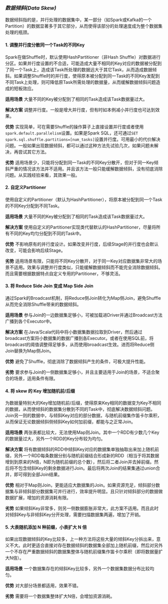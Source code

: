 ### *数据倾斜(Data Skew)*

数据倾斜指的是，并行处理的数据集中，某一部分（如Spark或Kafka的一个Partition）的数据显著多于其它部分，从而使得该部分的处理速度成为整个数据集处理的瓶颈。

#### 1. 调整并行度分散同一个Task的不同Key

Spark在做Shuffle时，默认使用HashPartitioner（非Hash Shuffle）对数据进行分区。如果并行度设置的不合适，可能造成大量不相同的Key对应的数据被分配到了同一个Task上，造成该Task所处理的数据远大于其它Task，从而造成数据倾斜。如果调整Shuffle时的并行度，使得原本被分配到同一Task的不同Key发配到不同Task上处理，则可降低原Task所需处理的数据量，从而缓解数据倾斜问题造成的短板效应。

**适用场景**
大量不同的Key被分配到了相同的Task造成该Task数据量过大。

**解决方案**
调整并行度。一般是增大并行度，但有时如本例减小并行度也可达到效果。

**优势**
实现简单，可在需要Shuffle的操作算子上直接设置并行度或者使用`spark.default.parallelism`设置。如果是Spark SQL，还可通过`SET spark.sql.shuffle.partitions=[num_tasks]`设置并行度。可用最小的代价解决问题。一般如果出现数据倾斜，都可以通过这种方法先试验几次，如果问题未解决，再尝试其它方法。

**劣势**
适用场景少，只能将分配到同一Task的不同Key分散开，但对于同一Key倾斜严重的情况该方法并不适用。并且该方法一般只能缓解数据倾斜，没有彻底消除问题。从实践经验来看，其效果一般。

#### 2. 自定义Partitioner

使用自定义的Partitioner（默认为HashPartitioner），将原本被分配到同一个Task的不同Key分配到不同Task。

**适用场景**
大量不同的Key被分配到了相同的Task造成该Task数据量过大。

**解决方案**
使用自定义的Partitioner实现类代替默认的HashPartitioner，尽量将所有不同的Key均匀分配到不同的Task中。

**优势**
不影响原有的并行度设计。如果改变并行度，后续Stage的并行度也会默认改变，可能会影响后续Stage。

**劣势**
适用场景有限，只能将不同Key分散开，对于同一Key对应数据集非常大的场景不适用。效果与调整并行度类似，只能缓解数据倾斜而不能完全消除数据倾斜。而且需要根据数据特点自定义专用的Partitioner，不够灵活。

#### 3. 将 Reduce Side Join 变成 Map Side Join

通过Spark的Broadcast机制，将Reduce侧Join转化为Map侧Join，避免Shuffle从而完全消除Shuffle带来的数据倾斜。

**适用场景**
参与Join的一边数据集足够小，可被加载进Driver并通过Broadcast方法广播到各个Executor中。

**解决方案**
在Java/Scala代码中将小数据集数据拉取到Driver，然后通过broadcast方案将小数据集的数据广播到各Executor。或者在使用SQL前，将broadcast的阈值调整得足够多，从而使用broadcast生效。进而将Reduce侧Join替换为Map侧Join。

**优势**
避免了Shuffle，彻底消除了数据倾斜产生的条件，可极大提升性能。

**劣势**
要求参与Join的一侧数据集足够小，并且主要适用于Join的场景，不适合聚合的场景，适用条件有限。

#### 4. 将 skew 的 Key 增加随机前/后缀

为数据量特别大的Key增加随机前/后缀，使得原来Key相同的数据变为Key不相同的数据，从而使倾斜的数据集分散到不同的Task中，彻底解决数据倾斜问题。Join另一则的数据中，与倾斜Key对应的部分数据，与随机前缀集作笛卡尔乘积，从而保证无论数据倾斜侧倾斜Key如何加前缀，都能与之正常Join。

**适用场景**
两张表都比较大，无法使用Map则Join。其中一个RDD有少数几个Key的数据量过大，另外一个RDD的Key分布较为均匀。

**解决方案**
将有数据倾斜的RDD中倾斜Key对应的数据集单独抽取出来加上随机前缀，另外一个RDD每条数据分别与随机前缀结合形成新的RDD（相当于将其数据增到到原来的N倍，N即为随机前缀的总个数），然后将二者Join并去掉前缀。然后将不包含倾斜Key的剩余数据进行Join。最后将两次Join的结果集通过union合并，即可得到全部Join结果。

**优势**
相对于Map则Join，更能适应大数据集的Join。如果资源充足，倾斜部分数据集与非倾斜部分数据集可并行进行，效率提升明显。且只针对倾斜部分的数据做数据扩展，增加的资源消耗有限。

**劣势**
如果倾斜Key非常多，则另一侧数据膨胀非常大，此方案不适用。而且此时对倾斜Key与非倾斜Key分开处理，需要扫描数据集两遍，增加了开销。

#### 5. 大表随机添加 N 种前缀，小表扩大 N 倍

如果出现数据倾斜的Key比较多，上一种方法将这些大量的倾斜Key分拆出来，意义不大。此时更适合直接对存在数据倾斜的数据集全部加上随机前缀，然后对另外一个不存在严重数据倾斜的数据集整体与随机前缀集作笛卡尔乘积（即将数据量扩大N倍）。

**适用场景**
一个数据集存在的倾斜Key比较多，另外一个数据集数据分布比较均匀。

**优势**
对大部分场景都适用，效果不错。

**劣势**
需要将一个数据集整体扩大N倍，会增加资源消耗。